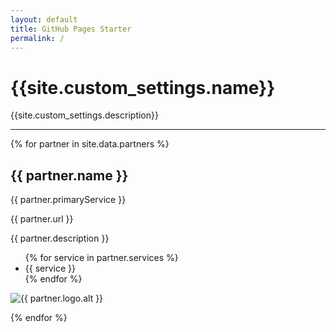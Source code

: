 ```yaml
---
layout: default
title: GitHub Pages Starter
permalink: /
---
```


<div class="page-header">
  <h1 class="page-heading">{{site.custom_settings.name}}</h1>
  <p class="page-tagline">{{site.custom_settings.description}}</p>
</div>

<hr>

{% for partner in site.data.partners %}

<div class="partner-card">
  <div class="text-container">
    <h2>{{ partner.name }}</h2>
    <p class="primary-service">{{ partner.primaryService }}</p>
    <p class="url">{{ partner.url }}</p>
    <p class="description">{{ partner.description }}</p>
    <ul class="services-list">
      {% for service in partner.services %}
      <li>{{ service }}</li>
      {% endfor %}
    </ul>
  </div>
  <div class="image-container">
    <img src="{{ partner.logo.src }}" alt="{{ partner.logo.alt }}">
  </div>
</div>

{% endfor %}